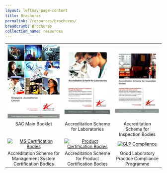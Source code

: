 ```yaml
---
layout: leftnav-page-content
title: Brochures
permalink: /resources/brochures/
breadcrumb: Brochures
collection_name: resources
---
```


<table border="0" cellpadding="20">
  <tbody>
    <tr style="text-align:center">
      <td style="text-align:center; border:0;">
        <a href="/files/brochures/SAC%20Brochure%20(Main%20Booklet).pdf" target="_blank"><img src="/images/brochures/SAC-Brochure.jpg" alt="SAC Main Booklet"/></a>
      </td>
      <td style="text-align:center; border:0;">
        <a href="/files/brochures/SAC%20Brochure%20-%20Accreditation%20Scheme%20for%20Laboratories.pdf" target="_blank"><img src="/images/brochures/SAC-Brochures-LA.jpg" alt="Laboratories Scheme"/></a>
      </td>
      <td style="text-align:center; border:0;">
        <a href="/files/brochures/SAC%20Brochure%20-%20Accreditation%20Scheme%20for%20Inspection%20Bodies.pdf" target="_blank"><img src="/images/brochures/SAC-Brochures-IB.jpg" alt="Inspection Bodies Scheme"/></a>
      </td>
    </tr>
    <tr style="text-align:center">
      <td valign="top" style="text-align:center; border:0;">SAC Main Booklet</td>
      <td valign="top" style="text-align:center; border:0;">Accreditation Scheme for Laboratories</td>
      <td valign="top" style="text-align:center; border:0;">Accreditation Scheme for Inspection Bodies</td>
    </tr>
    <tr></tr>
     <tr style="text-align:center">
      <td style="text-align:center; border:0;">
        <a href="/files/brochures/SAC%20Brochure%20-%20Accreditation%20Scheme%20for%20Managament%20System%20Certification%20Bodies.pdf" target="_blank"><img src="/files/brochures/SAC-Brochures-MS.jpg" alt="MS Certification Bodies"/></a>
      </td>
      <td style="text-align:center; border:0;">
        <a href="/files/brochures/SAC%20Brochure%20-%20Accreditation%20Scheme%20for%20Product%20Certification%20Bodies.pdf" target="_blank"><img src="/files/brochures/SAC-Brochures-PC.PNG" alt="Product Certification Bodies"/></a>
      </td>
      <td style="text-align:center; border:0;">
        <a href="/files/brochures/SAC%20Brochure%20-%20Good%20Laboratory%20Practice%20Compliance%20Programme.pdf" target="_blank"><img src="/files/brochures/SAC-Brochures-GLP.jpg" alt="GLP Compliance"/></a>
      </td>
    </tr>
    <tr style="text-align:center">
      <td valign="top" style="text-align:center; border:0;">Accreditation Scheme for Management System Certification Bodies</td>
      <td valign="top" style="text-align:center; border:0;">Accreditation Scheme for Product Certification Bodies</td>
      <td valign="top" style="text-align:center; border:0;">Good Laboratory Practice Compliance Programme</td>
    </tr>
  </tbody>
 </table>
